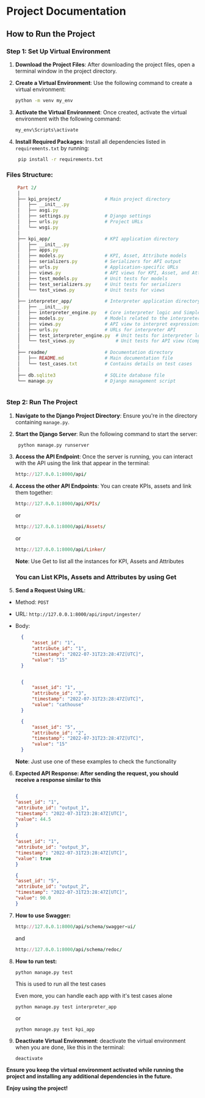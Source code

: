 # **Project Documentation**

## **How to Run the Project**

### **Step 1: Set Up Virtual Environment**

1. **Download the Project Files**: After downloading the project files, open a terminal window in the project directory.

2. **Create a Virtual Environment**: Use the following command to create a virtual environment:
   ```bash
   python -m venv my_env
   ```

3. **Activate the Virtual Environment**: Once created, activate the virtual environment with the following command:
   ```bash
   my_env\Scripts\activate
   ```

4. **Install Required Packages**: Install all dependencies listed in `requirements.txt` by running:
   ```bash
    pip install -r requirements.txt
   ```


### **Files Structure**:

```ruby
    Part 2/
    │
    ├── kpi_project/                # Main project directory
    │   ├── __init__.py
    │   ├── asgi.py
    │   ├── settings.py             # Django settings
    │   ├── urls.py                 # Project URLs
    │   └── wsgi.py
    │
    ├── kpi_app/                    # KPI application directory
    │   ├── __init__.py
    │   ├── apps.py
    │   ├── models.py               # KPI, Asset, Attribute models
    │   ├── serializers.py          # Serializers for API output
    │   ├── urls.py                 # Application-specific URLs
    │   ├── views.py                # API views for KPI, Asset, and Attribute
    │   ├── test_models.py          # Unit tests for models
    │   ├── test_serializers.py     # Unit tests for serializers
    │   └── test_views.py           # Unit tests for views
    │
    ├── interpreter_app/            # Interpreter application directory
    │   ├── __init__.py
    │   ├── interpreter_engine.py   # Core interpreter logic and SimpleInterpreterFactory
    │   ├── models.py               # Models related to the interpreter, if needed
    │   ├── views.py                # API view to interpret expressions
    │   ├── urls.py                 # URLs for interpreter API
    │   ├── test_interpreter_engine.py  # Unit tests for interpreter logic
    │   └── test_views.py               # Unit tests for API view (ComputeValueAPIView)
    │
    ├── readme/                     # Documentation directory
    │   ├── README.md               # Main documentation file
    │   └── test_cases.txt          # Contains details on test cases
    │
    ├── db.sqlite3                  # SQLite database file
    └── manage.py                   # Django management script
    
```

### **Step 2: Run The Project**

1. **Navigate to the Django Project Directory**: Ensure you're in the directory containing `manage.py`.

2. **Start the Django Server**:  Run the following command to start the server:
   ```bash
    python manage.py runserver
   ```
3. **Access the API Endpoint**:  Once the server is running, you can interact with the API using the link that appear in the terminal:
    ```ruby
    http://127.0.0.1:8000/api/
    ```
4. **Access the other API Endpoints**: You can create KPIs, assets and link them together:
    ```ruby
    http://127.0.0.1:8000/api/KPIs/
    ```
    or 

    ```ruby
    http://127.0.0.1:8000/api/Assets/
    ```
    or 

    ```ruby
    http://127.0.0.1:8000/api/Linker/
    ```
    **Note**: Use Get to list all the instances for KPI, Assets and Attributes

    ### You can List KPIs, Assets and Attributes by using Get 
5. **Send a Request Using URL**: 
* Method: `POST`
* URL: `http://127.0.0.1:8000/api/input/ingester/`
* Body:

  ```json
    {
        "asset_id": "1",
        "attribute_id": "1",
        "timestamp": "2022-07-31T23:28:47Z[UTC]",
        "value": "15"
    }


    {
        "asset_id": "1",
        "attribute_id": "3",
        "timestamp": "2022-07-31T23:28:47Z[UTC]",
        "value": "cathouse"
    }

    {
        "asset_id": "5",
        "attribute_id": "2",
        "timestamp": "2022-07-31T23:28:47Z[UTC]",
        "value": "15"
    }
  ```
    **Note**: Just use one of these examples to check the functionality
6. **Expected API Response: After sending the request, you should receive a response similar to this**
    ```json
    
    {
    "asset_id": "1",
    "attribute_id": "output_1",
    "timestamp": "2022-07-31T23:28:47Z[UTC]",
    "value": 44.5
    }
    
    {
    "asset_id": "1",
    "attribute_id": "output_3",
    "timestamp": "2022-07-31T23:28:47Z[UTC]",
    "value": true
    }
    
    {
    "asset_id": "5",
    "attribute_id": "output_2",
    "timestamp": "2022-07-31T23:28:47Z[UTC]",
    "value": 90.0
    }
    ```

7. **How to use Swagger:**
    ```ruby
    http://127.0.0.1:8000/api/schema/swagger-ui/
    ```
    and    
    ```ruby
    http://127.0.0.1:8000/api/schema/redoc/
    ```

8. **How to run test:**
    ```terminal
    python manage.py test
    ```
    This is used to run all the test cases
    
    Even more, you can handle each app with it's test cases alone
    ```terminal
    python manage.py test interpreter_app
    ```
    or
    ```terminal
    python manage.py test kpi_app
    ```

9. **Deactivate Virtual Environment**: deactivate the virtual environment when you are done, like this in the terminal:
    ```bash
    deactivate
    ```

**Ensure you keep the virtual environment activated while running the project and installing any additional dependencies in the future.**

**Enjoy using the project!**